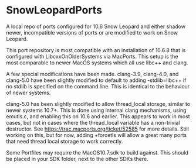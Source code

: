 # SnowLeopardPorts
A local repo of ports configured for 10.6 Snow Leopard and either shadow newer, incompatible versions of ports or are modified to work on Snow Leopard.

This port repository is most compatible with an installation of 10.6.8 that is configured with LibcxxOnOlderSystems via MacPorts. This setup is the most comparable to newer MacOS systems which all use libc++ and clang.

A few special modifications have been made. clang-3.9, clang-4.0, and clang-5.0 have been slightly modified to default to adding -stdlib=libc++ if no stdlib is specified on the command line. This is identical to the behaviour of newer systems.

clang-5.0 has been slightly modified to allow thread_local storage, similar to newer systems 10.7+. This is done using internal clang mechanisms, using emutls.c, and enabling this on 10.6 and earlier. This appears to work in most cases, but not in cases where the thread_local variable has a non-trivial destructor. See <https://trac.macports.org/ticket/52585> for more details. Still working on this, but for now, adding +forcetls will allow a great many ports that need thread local storage to work correctly.

Some Portfiles may require the MacOS10.7.sdk to build against. This should be placed in your SDK folder, next to the other SDKs there.


